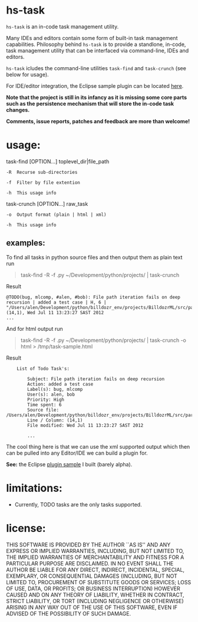hs-task
=======

`hs-task` is an in-code task management utility.

Many IDEs and editors contain some form of built-in task management capabilities.
Philosophy behind `hs-task` is to provide a standlone, in-code, task management utility that can be interfaced via command-line, IDEs and editors.

`hs-task` icludes the command-line utilities `task-find` and `task-crunch` (see below for usage).

For IDE/editor integration, the Eclipse sample plugin can be located [here](https://github.com/billdozr/com.alenribic.atodo).

**Note that the project is still in its infancy as it is missing some core parts such as the persistence mechanism that will store the in-code task changes.**

**Comments, issue reports, patches and feedback are more than welcome!**

usage:
=============================

task-find [OPTION...] toplevel_dir|file_path

	-R	Recurse sub-directories

	-f	Filter by file extention

	-h	This usage info

task-crunch [OPTION...] raw_task

	-o	Output format (plain | html | xml)

	-h	This usage info

examples:
-----------------

To find all tasks in python source files and then output them as plain text run
> task-find -R -f .py ~/Development/python/projects/ | task-crunch

Result

    @TODO(bug, mlcomp, #alen, #bob): File path iteration fails on deep recursion | added a test case | H, 6 | "/Users/alen/Development/python/billdozr_env/projects/BilldozrML/src/parser/load_data.py", (14,1), Wed Jul 11 13:23:27 SAST 2012
    ...

And for html output run
> task-find -R -f .py ~/Development/python/projects/ | task-crunch -o html > /tmp/task-sample.html

Result

		List of Todo Task's:

			Subject: File path iteration fails on deep recursion
			Action: added a test case
			Label(s): bug, mlcomp
			User(s): alen, bob
			Priority: High
			Time spent: 6
			Source file: /Users/alen/Development/python/billdozr_env/projects/BilldozrML/src/parser/load_data.py
			Line / Column: (14,1)
			File modified: Wed Jul 11 13:23:27 SAST 2012

			...

The cool thing here is that we can use the xml supported output which then can be pulled into any Editor/IDE we can build a plugin for.

**See:** the Eclipse [plugin sample](https://github.com/billdozr/com.alenribic.atodo) I built (barely alpha). 

limitations:
=============================

 * Currently, TODO tasks are the only tasks supported.

license:
=============================

THIS SOFTWARE IS PROVIDED BY THE AUTHOR ``AS IS'' AND ANY EXPRESS OR
IMPLIED WARRANTIES, INCLUDING, BUT NOT LIMITED TO, THE IMPLIED WARRANTIES
OF MERCHANTABILITY AND FITNESS FOR A PARTICULAR PURPOSE ARE DISCLAIMED.
IN NO EVENT SHALL THE AUTHOR BE LIABLE FOR ANY DIRECT, INDIRECT,
INCIDENTAL, SPECIAL, EXEMPLARY, OR CONSEQUENTIAL DAMAGES (INCLUDING, BUT
NOT LIMITED TO, PROCUREMENT OF SUBSTITUTE GOODS OR SERVICES; LOSS OF USE,
DATA, OR PROFITS; OR BUSINESS INTERRUPTION) HOWEVER CAUSED AND ON ANY
THEORY OF LIABILITY, WHETHER IN CONTRACT, STRICT LIABILITY, OR TORT
(INCLUDING NEGLIGENCE OR OTHERWISE) ARISING IN ANY WAY OUT OF THE USE OF
THIS SOFTWARE, EVEN IF ADVISED OF THE POSSIBILITY OF SUCH DAMAGE.
